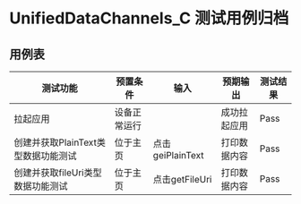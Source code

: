 # UnifiedDataChannels_C 测试用例归档

## 用例表

| 测试功能                   |预置条件| 输入              | 预期输出     |测试结果|
|------------------------|--------------------------------|-----------------|----------|--------------------------------|
| 拉起应用                   |	设备正常运行| 		              | 成功拉起应用   |Pass|
| 创建并获取PlainText类型数据功能测试 |	位于主页| 	点击geiPlainText | 	打印数据内容  |Pass|
| 创建并获取fileUri类型数据功能测试 |	位于主页| 	点击getFileUri   | 	打印数据内容  |Pass|
